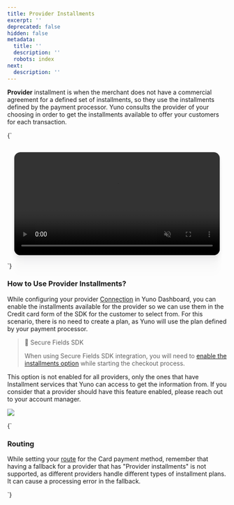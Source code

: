 ```yaml
---
title: Provider Installments
excerpt: ''
deprecated: false
hidden: false
metadata:
  title: ''
  description: ''
  robots: index
next:
  description: ''
---
```

**Provider** installment is when the merchant does not have a commercial agreement for a defined set of installments, so they use the installments defined by the payment processor. Yuno consults the provider of your choosing in order to get the installments available to offer your customers for each transaction.

<HTMLBlock>{`
<div style="background-color: #FFFFF; padding: 16px; display: flex; justify-content: center; border-radius:14px;">
  <video src="https://github.com/writechoiceorg/yuno-images/raw/main/doc/yourPaymentsOperationSystem/provider.mp4" loop autoplay muted playsinline style="width:100%; height:100%; border-radius:14px; display:block; object-fit:cover; background-color:rgba(0, 0, 0, 0); object-position:50% 50%; box-shadow: 0px 0px 0px 0px rgba(40, 42, 47, 0.05), 0px 3px 6px 0px rgba(40, 42, 47, 0.05), 0px 11px 11px 0px rgba(40, 42, 47, 0.04), 0px 25px 15px 0px rgba(40, 42, 47, 0.02), 0px 44px 18px 0px rgba(40, 42, 47, 0.01), 0px 69px 19px 0px rgba(40, 42, 47, 0.00);"></video>
</div>
`}</HTMLBlock>

### How to Use Provider Installments?

While configuring your provider [Connection](doc:connections) in Yuno Dashboard, you can enable the installments available for the provider so we can use them in the Credit card form of the SDK for the customer to select from. For this scenario, there is no need to create a plan, as Yuno will use the plan defined by your payment processor.

> 📘 Secure Fields SDK
> 
> When using Secure Fields SDK integration, you will need to [enable the installments option](secure-fields-payment#step-3-start-the-checkout-process) while starting the checkout process.

This option is not enabled for all providers, only the ones that have Installment services that Yuno can access to get the information from. If you consider that a provider should have this feature enabled, please reach out to your account manager. 

<Image align="center" src="https://files.readme.io/04626a1-provider.png" />

<HTMLBlock>{`
<body>
  <div class="infoBlockContainer danger">
    <div class="verticalLine"></div>
    <div>
      <h3>Routing</h3>
      <div class="contentContainer">
        <p>While setting your <a href="routing">route</a> for the Card payment method, remember that having a fallback for a provider that has "Provider installments" is not supported, as different providers handle different types of installment plans. It can cause a processing error in the fallback.
        </p>
      </div>
    </div>
  </div>
</body>
`}</HTMLBlock>
